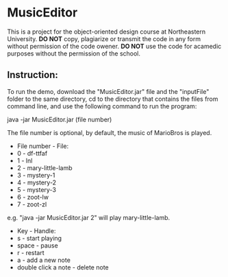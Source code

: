 # MusicEditor

This is a project for the object-oriented design course at Northeastern University.
**DO NOT** copy, plagiarize or transmit the code in any form without permission of the code owener.
**DO NOT** use the code for acamedic purposes without the permission of the school.


## Instruction:
To run the demo, download the "MusicEditor.jar" file and the "inputFile" folder to the same directory, cd to the directory that contains the files from command line, and use the following command to run the program:

java -jar MusicEditor.jar (file number)

The file number is optional, by default, the music of MarioBros is played.

* File number - File:
* 0 - df-ttfaf
* 1 - lnl
* 2 - mary-little-lamb
* 3 - mystery-1
* 4 - mystery-2
* 5 - mystery-3
* 6 - zoot-lw
* 7 - zoot-zl

e.g. "java -jar MusicEditor.jar 2" will play mary-little-lamb.


* Key - Handle:
* s - start playing
* space - pause
* r - restart
* a - add a new note
* double click a note - delete note
